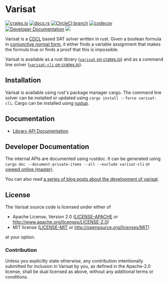 # Varisat

[![crates.io](https://img.shields.io/crates/v/varisat.svg)](https://crates.io/crates/varisat)
[![docs.rs](https://docs.rs/varisat/badge.svg)](https://docs.rs/varisat)
[![CircleCI branch](https://img.shields.io/circleci/project/github/jix/varisat/master.svg)](https://circleci.com/gh/jix/varisat/tree/master)
[![codecov](https://img.shields.io/codecov/c/gh/jix/varisat/master.svg)](https://codecov.io/gh/jix/varisat)
[![Developer Documentation](https://img.shields.io/badge/dev%20docs-master-blue.svg)](https://jix.github.io/varisat/dev/varisat/)
![](https://img.shields.io/crates/l/varisat.svg)

Varisat is a [CDCL][cdcl] based SAT solver written in rust. Given a boolean
formula in [conjunctive normal form][cnf], it either finds a variable
assignment that makes the formula true or finds a proof that this is
impossible.

Varisat is available as a rust library ([`varisat` on
crates.io][crate-varisat]) and as a command line solver ([`varisat-cli` on
crates.io][crate-varisat-cli]).

## Installation

Varisat is available using rust's package manager cargo. The command line
solver can be installed or updated using `cargo install --force varisat-cli`.
Cargo can be installed using [rustup](https://rustup.rs/).

## Documentation

  * [Library API Documentation](https://docs.rs/crate/varisat)

## Developer Documentation

The internal APIs are documented using rustdoc. It can be generated using
`cargo doc --document-private-items --all --exclude varisat-cli` or [viewed
online (master)][dev-docs].

You can also read [a series of blog posts about the development of
varisat][blog-series].

## License

The Varisat source code is licensed under either of

  * Apache License, Version 2.0
    ([LICENSE-APACHE](LICENSE-APACHE) or
    http://www.apache.org/licenses/LICENSE-2.0)
  * MIT license
    ([LICENSE-MIT](LICENSE-MIT) or http://opensource.org/licenses/MIT)

at your option.

### Contribution

Unless you explicitly state otherwise, any contribution intentionally submitted
for inclusion in Varisat by you, as defined in the Apache-2.0 license, shall be
dual licensed as above, without any additional terms or conditions.

[cdcl]: https://en.wikipedia.org/wiki/Conflict-Driven_Clause_Learning
[cnf]: https://en.wikipedia.org/wiki/Conjunctive_normal_form
[dev-docs]: https://jix.github.io/varisat/dev/varisat/
[blog-series]: https://jix.one/tags/refactoring-varisat/
[crate-varisat]: https://crates.io/crates/varisat
[crate-varisat-cli]: https://crates.io/crates/varisat-cli
